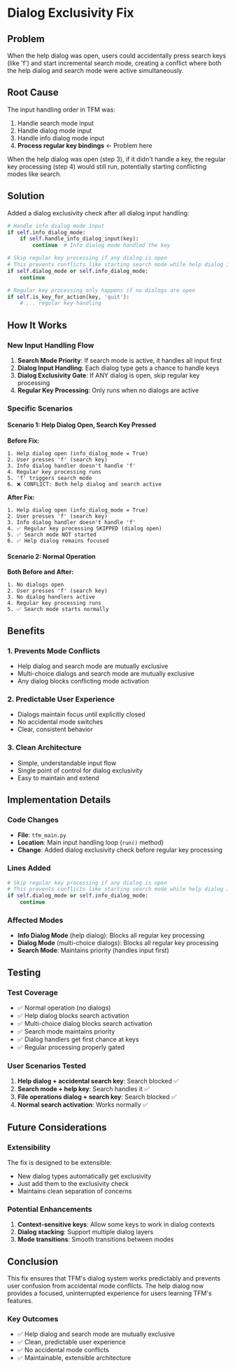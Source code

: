 # Dialog Exclusivity Fix

## Problem

When the help dialog was open, users could accidentally press search keys (like 'f') and start incremental search mode, creating a conflict where both the help dialog and search mode were active simultaneously.

## Root Cause

The input handling order in TFM was:

1. Handle search mode input
2. Handle dialog mode input  
3. Handle info dialog mode input
4. **Process regular key bindings** ← Problem here

When the help dialog was open (step 3), if it didn't handle a key, the regular key processing (step 4) would still run, potentially starting conflicting modes like search.

## Solution

Added a dialog exclusivity check after all dialog input handling:

```python
# Handle info dialog mode input
if self.info_dialog_mode:
    if self.handle_info_dialog_input(key):
        continue  # Info dialog mode handled the key

# Skip regular key processing if any dialog is open
# This prevents conflicts like starting search mode while help dialog is open
if self.dialog_mode or self.info_dialog_mode:
    continue

# Regular key processing only happens if no dialogs are open
if self.is_key_for_action(key, 'quit'):
    # ... regular key handling
```

## How It Works

### New Input Handling Flow

1. **Search Mode Priority**: If search mode is active, it handles all input first
2. **Dialog Input Handling**: Each dialog type gets a chance to handle keys
3. **Dialog Exclusivity Gate**: If ANY dialog is open, skip regular key processing
4. **Regular Key Processing**: Only runs when no dialogs are active

### Specific Scenarios

#### Scenario 1: Help Dialog Open, Search Key Pressed
**Before Fix:**
```
1. Help dialog open (info_dialog_mode = True)
2. User presses 'f' (search key)
3. Info dialog handler doesn't handle 'f'
4. Regular key processing runs
5. 'f' triggers search mode
6. ❌ CONFLICT: Both help dialog and search active
```

**After Fix:**
```
1. Help dialog open (info_dialog_mode = True)
2. User presses 'f' (search key)  
3. Info dialog handler doesn't handle 'f'
4. ✅ Regular key processing SKIPPED (dialog open)
5. ✅ Search mode NOT started
6. ✅ Help dialog remains focused
```

#### Scenario 2: Normal Operation
**Both Before and After:**
```
1. No dialogs open
2. User presses 'f' (search key)
3. No dialog handlers active
4. Regular key processing runs
5. ✅ Search mode starts normally
```

## Benefits

### 1. Prevents Mode Conflicts
- Help dialog and search mode are mutually exclusive
- Multi-choice dialogs and search mode are mutually exclusive
- Any dialog blocks conflicting mode activation

### 2. Predictable User Experience
- Dialogs maintain focus until explicitly closed
- No accidental mode switches
- Clear, consistent behavior

### 3. Clean Architecture
- Simple, understandable input flow
- Single point of control for dialog exclusivity
- Easy to maintain and extend

## Implementation Details

### Code Changes
- **File**: `tfm_main.py`
- **Location**: Main input handling loop (`run()` method)
- **Change**: Added dialog exclusivity check before regular key processing

### Lines Added
```python
# Skip regular key processing if any dialog is open
# This prevents conflicts like starting search mode while help dialog is open
if self.dialog_mode or self.info_dialog_mode:
    continue
```

### Affected Modes
- **Info Dialog Mode** (help dialog): Blocks all regular key processing
- **Dialog Mode** (multi-choice dialogs): Blocks all regular key processing
- **Search Mode**: Maintains priority (handles input first)

## Testing

### Test Coverage
- ✅ Normal operation (no dialogs)
- ✅ Help dialog blocks search activation
- ✅ Multi-choice dialog blocks search activation
- ✅ Search mode maintains priority
- ✅ Dialog handlers get first chance at keys
- ✅ Regular processing properly gated

### User Scenarios Tested
1. **Help dialog + accidental search key**: Search blocked ✅
2. **Search mode + help key**: Search handles it ✅
3. **File operations dialog + search key**: Search blocked ✅
4. **Normal search activation**: Works normally ✅

## Future Considerations

### Extensibility
The fix is designed to be extensible:
- New dialog types automatically get exclusivity
- Just add them to the exclusivity check
- Maintains clean separation of concerns

### Potential Enhancements
1. **Context-sensitive keys**: Allow some keys to work in dialog contexts
2. **Dialog stacking**: Support multiple dialog layers
3. **Mode transitions**: Smooth transitions between modes

## Conclusion

This fix ensures that TFM's dialog system works predictably and prevents user confusion from accidental mode conflicts. The help dialog now provides a focused, uninterrupted experience for users learning TFM's features.

### Key Outcomes
- ✅ Help dialog and search mode are mutually exclusive
- ✅ Clean, predictable user experience
- ✅ No accidental mode conflicts
- ✅ Maintainable, extensible architecture